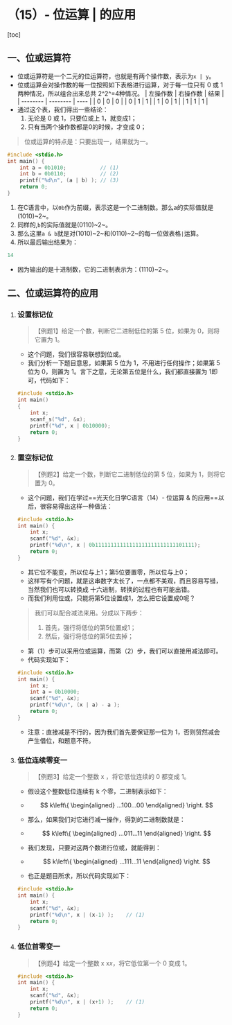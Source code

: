 # （15）- 位运算 | 的应用

[toc]

## 一、位或运算符

- 位或运算符是一个二元的位运算符，也就是有两个操作数，表示为`x | y`。
- 位或运算会对操作数的每一位按照如下表格进行运算，对于每一位只有 0 或 1 两种情况，所以组合出来总共 2^2^=4种情况。
| 左操作数 | 右操作数 | 结果 |
| -------- | -------- | ---- |
| 0        | 0        | 0    |
| 0        | 1        | 1    |
| 1        | 0        | 1    |
| 1        | 1        | 1    |
- 通过这个表，我们得出一些结论：
  1. 无论是 0 或 1，只要位或上 1，就变成1；
  2. 只有当两个操作数都是0的时候，才变成 0；

> 位或运算的特点是：只要出现一，结果就为一。

```c
#include <stdio.h>
int main() {
    int a = 0b1010;           // (1)
    int b = 0b0110;           // (2)
    printf("%d\n", (a | b) ); // (3)
    return 0;
}
```

1. 在C语言中，以`0b`作为前缀，表示这是一个二进制数。那么a的实际值就是(1010)~2~。
2. 同样的,`b`的实际值就是(0110)~2~。
3. 那么这里`a & b`就是对(1010)~2~和(0110)~2~的每一位做表格`|`运算。
4. 所以最后输出结果为：

```c
14
```

- 因为输出的是十进制数，它的二进制表示为：(1110)~2~。

## 二、位或运算符的应用



1. ### 设置标记位

   > 【例题1】给定一个数，判断它二进制低位的第 5 位，如果为 0，则将它置为 1。

   - 这个问题，我们很容易联想到位或。
   - 我们分析一下题目意思，如果第 5 位为 1，不用进行任何操作；如果第 5 位为 0，则置为 1。言下之意，无论第五位是什么，我们都直接置为 1即可，代码如下：

   ```c
   #include <stdio.h>
   int main()
   {
       int x;
       scanf_s("%d", &x);
       printf("%d", x | 0b10000);
       return 0;
   }    
   ```

2. ### 置空标记位

   > 【例题2】给定一个数，判断它二进制低位的第 5 位，如果为 1，则将它置为 0。

   - 这个问题，我们在学过==光天化日学C语言（14）- 位运算 & 的应用==以后，很容易得出这样一种做法：

   ```c
   #include <stdio.h>
   int main() {
       int x;
       scanf("%d", &x);
       printf("%d\n", x | 0b11111111111111111111111111101111); 
       return 0;
   }
   ```

   - 其它位不能变，所以位与上1；第5位要置零，所以位与上0；
   - 这样写有个问题，就是这串数字太长了，一点都不美观，而且容易写错，当然我们也可以转换成 十六进制，转换的过程也有可能出错。
   - 而我们利用位或，只能将第5位设置成1，怎么把它设置成0呢？

   > 我们可以配合减法来用。分成以下两步：
   >
   > 1. 首先，强行将低位的第5位置成1；
   > 2. 然后，强行将低位的第5位去掉；

   - 第（1）步可以采用位或运算，而第（2）步，我们可以直接用减法即可。
   - 代码实现如下：

   ```c
   #include <stdio.h>
   int main() {
       int x;
       int a = 0b10000; 
       scanf("%d", &x);
       printf("%d\n", (x | a) - a ); 
       return 0;
   }
   ```

   - 注意：直接减是不行的，因为我们首先要保证那一位为 1，否则贸然减会产生借位，和题意不符。

3. ### 低位连续零变一

   > 【例题3】给定一个整数 x ，将它低位连续的 0 都变成 1。

   - 假设这个整数低位连续有 k 个零，二进制表示如下：

   - $$
     k\left\{
     \begin{aligned}
     ...100...00
     \end{aligned}
     \right.
     $$

   - 那么，如果我们对它进行减一操作，得到的二进制数就是：

   - $$
     k\left\{
     \begin{aligned}
     ...011...11
     \end{aligned}
     \right.
     $$

   - 我们发现，只要对这两个数进行位或，就能得到：

   - $$
     k\left\{
     \begin{aligned}
     ...111...11
     \end{aligned}
     \right.
     $$

   - 也正是题目所求，所以代码实现如下：

   ```c
   #include <stdio.h>
   int main() {
       int x;
       scanf("%d", &x);
       printf("%d\n", x | (x-1) );    // (1)
       return 0;
   }
   ```

4. ### 低位首零变一

   > 【例题4】给定一个整数 x x*x*，将它低位第一个 0 变成 1。

   ```c
   #include <stdio.h>
   int main() {
       int x;
       scanf("%d", &x);
       printf("%d\n", x | (x+1) );    // (1)
       return 0;
   }
   ```

   
